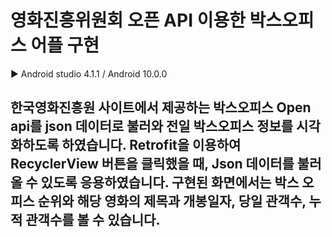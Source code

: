 # 영화진흥위원회 오픈 API 이용한 박스오피스 어플 구현
▶ Android studio 4.1.1 / Android 10.0.0
## 한국영화진흥원 사이트에서 제공하는 박스오피스 Open api를 json 데이터로 불러와 전일 박스오피스 정보를 시각화하도록 하였습니다. Retrofit을 이용하여 RecyclerView 버튼을 클릭했을 때, Json 데이터를 불러올 수 있도록 응용하였습니다. 구현된 화면에서는 박스 오피스 순위와 해당 영화의 제목과 개봉일자, 당일 관객수, 누적 관객수를 볼 수 있습니다.
